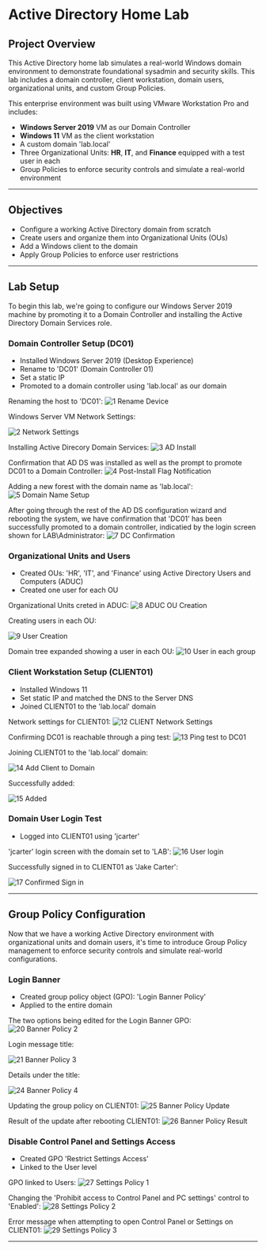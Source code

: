 # Active Directory Home Lab

## Project Overview
This Active Directory home lab simulates a real-world Windows domain environment to demonstrate foundational sysadmin and security skills. This lab includes a domain controller, client workstation, domain users, organizational units, and custom Group Policies.

This enterprise environment was built using VMware Workstation Pro and includes:
- **Windows Server 2019** VM as our Domain Controller
- **Windows 11** VM as the client workstation
- A custom domain 'lab.local'
- Three Organizational Units: **HR**, **IT**, and **Finance** equipped with a test user in each
- Group Policies to enforce security controls and simulate a real-world environment

---

## Objectives
- Configure a working Active Directory domain from scratch
- Create users and organize them into Organizational Units (OUs)
- Add a Windows client to the domain
- Apply Group Policies to enforce user restrictions

---

## Lab Setup
To begin this lab, we're going to configure our Windows Server 2019 machine by promoting it to a Domain Controller and installing the Active Directory Domain Services role.

### Domain Controller Setup (DC01)
- Installed Windows Server 2019 (Desktop Experience)
- Rename to 'DC01' (Domain Controller 01)
- Set a static IP
- Promoted to a domain controller using 'lab.local' as our domain

Renaming the host to 'DC01': ![1  Rename Device](https://github.com/user-attachments/assets/31c50761-32a0-42ff-bcfd-d978cc49d7ec)

Windows Server VM Network Settings: 

![2  Network Settings](https://github.com/user-attachments/assets/c4c32dc2-ecfa-4674-b1fa-92c043604f79)

Installing Active Direcory Domain Services: ![3  AD Install](https://github.com/user-attachments/assets/413c0ed1-99eb-4362-8dcc-0e97eb514e44)

Confirmation that AD DS was installed as well as the prompt to promote DC01 to a Domain Controller: ![4  Post-Install Flag Notification](https://github.com/user-attachments/assets/795b88bd-c30c-4c7b-9721-fd4b8e893247)

Adding a new forest with the domain name as 'lab.local': ![5  Domain Name Setup](https://github.com/user-attachments/assets/3ba69452-e78f-4e5e-995d-b29d0635135d)

After going through the rest of the AD DS configuration wizard and rebooting the system, we have confirmation that 'DC01' has been successfully promoted to a domain controller, indicatied by the login screen shown for LAB\\Administrator: ![7  DC Confirmation](https://github.com/user-attachments/assets/16f3f12f-35fc-4cc0-859f-b5087676ee58)

### Organizational Units and Users
- Created OUs: 'HR', 'IT', and 'Finance' using Active Directory Users and Computers (ADUC)
- Created one user for each OU

Organizational Units creted in ADUC: ![8  ADUC OU Creation](https://github.com/user-attachments/assets/5ecd5546-5cc3-42ee-85eb-f5aa6fd7500d)

Creating users in each OU: 

![9  User Creation](https://github.com/user-attachments/assets/b733fd36-bc25-46c5-8794-0b1d4d2b6765)

Domain tree expanded showing a user in each OU: ![10  User in each group](https://github.com/user-attachments/assets/3fc3b5e4-3483-4b0a-9120-6d4fba7c948e)


### Client Workstation Setup (CLIENT01)
- Installed Windows 11
- Set static IP and matched the DNS to the Server DNS
- Joined CLIENT01 to the 'lab.local' domain

Network settings for CLIENT01: ![12  CLIENT Network Settings](https://github.com/user-attachments/assets/6a58cf1c-3e8a-40c7-936f-7d0be09eb5b5)

Confirming DC01 is reachable through a ping test: ![13  Ping test to DC01](https://github.com/user-attachments/assets/ea133652-bc2e-48a6-b972-8274d7837051)

Joining CLIENT01 to the 'lab.local' domain: 

![14  Add Client to Domain](https://github.com/user-attachments/assets/bad7068d-202a-4bf1-8050-286ae8cdbdcf)

Successfully added: 

![15  Added](https://github.com/user-attachments/assets/60081d1b-383a-44f5-9256-956d6267083d)

### Domain User Login Test
- Logged into CLIENT01 using 'jcarter'

'jcarter' login screen with the domain set to 'LAB': ![16  User login](https://github.com/user-attachments/assets/62b715e9-2df5-4507-8f71-05291619e347)


Successfully signed in to CLIENT01 as 'Jake Carter': 

![17  Confirmed Sign in](https://github.com/user-attachments/assets/e73cd0eb-266e-46d5-9a6e-3c90014ffd81)


---

## Group Policy Configuration

Now that we have a working Active Directory environment with organizational units and domain users, it's time to introduce Group Policy management to enforce security controls and simulate real-world configurations. 

### Login Banner
- Created group policy object (GPO): 'Login Banner Policy'
- Applied to the entire domain

The two options being edited for the Login Banner GPO: ![20  Banner Policy 2](https://github.com/user-attachments/assets/e29c848c-c233-439d-9d7b-e70328ced302)

Login message title:

![21  Banner Policy 3](https://github.com/user-attachments/assets/4035e8d3-e9df-4c84-a24e-257e9536bb7e)

Details under the title:

![24  Banner Policy 4](https://github.com/user-attachments/assets/326feab7-4707-4c9d-97fc-cca9e6887cbd)

Updating the group policy on CLIENT01: ![25  Banner Policy Update](https://github.com/user-attachments/assets/0766ef14-3dca-4add-a865-86aa688d94e4)

Result of the update after rebooting CLIENT01: ![26  Banner Policy Result](https://github.com/user-attachments/assets/9feaa9e8-381d-48ea-98a5-609fb2c889bb)


### Disable Control Panel and Settings Access
- Created GPO 'Restrict Settings Access'
- Linked to the User level

GPO linked to Users: ![27  Settings Policy 1](https://github.com/user-attachments/assets/e2a1dca2-6bc7-4bf4-b25c-af9bd3000097)

Changing the 'Prohibit access to Control Panel and PC settings' control to 'Enabled': ![28  Settings Policy 2](https://github.com/user-attachments/assets/f3a4d26a-2f34-495a-808d-6fe74fa28960)

Error message when attempting to open Control Panel or Settings on CLIENT01: ![29  Settings Policy 3](https://github.com/user-attachments/assets/a1d5bb9a-e13b-4690-a65b-a3d708f9e45a)

---



